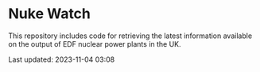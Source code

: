 # Nuke Watch

This repository includes code for retrieving the latest information available on the output of EDF nuclear power plants in the UK.

Last updated: 2023-11-04 03:08